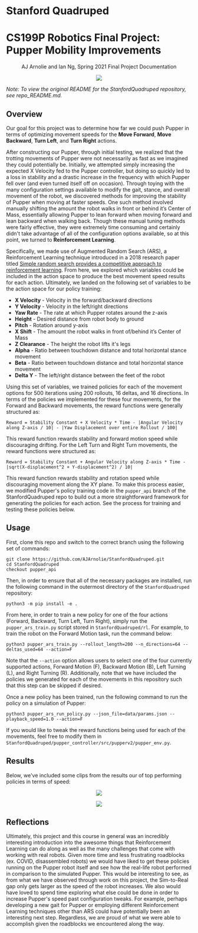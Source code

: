 # Stanford Quadruped

# CS199P Robotics Final Project: Pupper Mobility Improvements
<p align="center">
AJ Arnolie and Ian Ng, Spring 2021 Final Project Documentation
</p>

<p align="center">
  <img src="https://user-images.githubusercontent.com/57520931/172830198-0aa07c93-ac87-444e-b930-929a41eb14fb.gif"/>
</p>

_Note: To view the original README for the StanfordQuadruped repository, see repo_README.md._

## Overview
Our goal for this project was to determine how far we could push Pupper in terms of optimizing movement speeds for the **Move Forward**, **Move Backward**, **Turn Left**, and **Turn Right** actions. 

After constructing our Pupper, through initial testing, we realized that the trotting movements of Pupper were not necessarily as fast as we imagined they could potentially be. Initially, we attempted simply increasing the expected X Velocity fed to the Pupper controller, but doing so quickly led to a loss in stability and a drastic increase in the frequency with which Pupper fell over (and even turned itself off on occasion). Through toying with the many configuration settings available to modify the gait, stance, and overall movement of the robot, we discovered methods for improving the stability of Pupper when moving at faster speeds. One such method involved manually shifting the amount the robot walks in front or behind it’s Center of Mass, essentially allowing Pupper to lean forward when moving forward and lean backward when walking back. Though these manual tuning methods were fairly effective, they were extremely time consuming and certainly didn't take advantage of all of the configuration options available, so at this point, we turned to **Reinforcement Learning**.

Specifically, we made use of Augmented Random Search (ARS), a Reinforcement Learning technique introduced in a 2018 research paper titled [Simple random search provides a competitive approach to reinforcement learning](https://arxiv.org/pdf/1803.07055.pdf). From here, we explored which variables could be included in the action space to produce the best movement speed results for each action. Ultimately, we landed on the following set of variables to be the action space for our policy training:
- **X Velocity** - Velocity in the forward/backward directions
- **Y Velocity** - Velocity in the left/right directions
- **Yaw Rate** - The rate at which Pupper rotates around the z-axis
- **Height** - Desired distance from robot body to ground
- **Pitch** - Rotation around y-axis
- **X Shift** - The amount the robot walks in front of/behind it’s Center of Mass 
- **Z Clearance** - The height the robot lifts it's legs
- **Alpha** - Ratio between touchdown distance and total horizontal stance movement
- **Beta** - Ratio between touchdown distance and total horizontal stance movement
- **Delta Y** - The left/right distance between the feet of the robot

Using this set of variables, we trained policies for each of the movement options for 500 iterations using 200 rollouts, 16 deltas, and 16 directions. In terms of the policies we implemented for these four movements, for the Forward and Backward movements, the reward functions were generally structured as:

`Reward = Stability Constant + X Velocity * Time - |Angular Velocity along Z-axis / 10| - |Yaw Displacement over entire Rollout / 100|`

This reward function rewards stability and forward motion speed while discouraging drifting. For the Left Turn and Right Turn movements, the reward functions were structured as:

`Reward = Stability Constant + Angular Velocity along Z-axis * Time - |sqrt(X-displacement^2 + Y-displacement^2) / 10|`

This reward function rewards stability and rotation speed while discouraging movement along the XY plane. To make this process easier, we modified Pupper's policy training code in the `pupper_api` branch of the StanfordQuadruped repo to build out a more straightforward framework for generating the policies for each action. See the process for training and testing these policies below.

## Usage

First, clone this repo and switch to the correct branch using the following set of commands:
```
git clone https://github.com/AJArnolie/StanfordQuadruped.git
cd StanfordQuadruped
checkout pupper_api
```

Then, in order to ensure that all of the necessary packages are installed, run the following command in the outermost directory of the `StanfordQuadruped` repository:
```
python3 -m pip install -e .
```

From here, in order to train a new policy for one of the four actions (Forward, Backward, Turn Left, Turn Right), simply run the `pupper_ars_train.py` script stored in `StanfordQuadruped/rl`. For example, to train the robot on the Forward Motion task, run the command below:
```
python3 pupper_ars_train.py --rollout_length=200 --n_directions=64 --deltas_used=64 --action=F
```
Note that the `--action` option allows users to select one of the four currently supported actions, Forward Motion (F), Backward Motion (B), Left Turning (L), and Right Turning (R). Additionally, note that we have included the policies we generated for each of the movements in this repository such that this step can be skipped if desired.

Once a new policy has been trained, run the following command to run the policy on a simulation of Pupper:
```
python3 pupper_ars_run_policy.py --json_file=data/params.json --playback_speed=1.0 --action=F
```
If you would like to tweak the reward functions being used for each of the movements, feel free to modify them in `StanfordQuadruped/pupper_controller/src/pupperv2/pupper_env.py`.

## Results
Below, we've included some clips from the results our of top performing policies in terms of speed:

<p align="center">
  <img src="https://user-images.githubusercontent.com/57520931/172830198-0aa07c93-ac87-444e-b930-929a41eb14fb.gif"/>
</p>

<p align="center">
  <img src="https://user-images.githubusercontent.com/57520931/172841125-6d5bd62c-d359-4b06-abe4-e7c709388d5e.gif"/>
</p>

## Reflections
Ultimately, this project and this course in general was an incredibly interesting introduction into the awesome things that Reinforcement Learning can do along as well as the many challenges that come with working with real robots. Given more time and less frustrating roadblocks (ex. COVID, disassembled robots) we would have liked to get these policies running on the Pupper robot itself and see how the real-life robot performed in comparison to the simulated Pupper. This would be interesting to see, as from what we have observed through work on this project, the Sim-to-Real gap only gets larger as the speed of the robot increases. We also would have loved to spend time exploring what else could be done in order to increase Pupper's speed past configuration tweaks. For example, perhaps developing a new gait for Pupper or employing different Reinforcement Learning techniques other than ARS could have potentially been an interesting next step. Regardless, we are proud of what we were able to accomplish given the roadblocks we encountered along the way.

